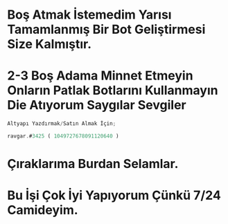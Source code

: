# Boş Atmak İstemedim Yarısı Tamamlanmış Bir Bot Geliştirmesi Size Kalmıştır.

# 2-3 Boş Adama Minnet Etmeyin Onların Patlak Botlarını Kullanmayın Die Atıyorum __Saygılar Sevgiler__
```js
Altyapı Yazdırmak/Satın Almak İçin;

ravgar.#3425 ( 1049727678091120640 )
```


# Çıraklarıma Burdan Selamlar.
# Bu İşi Çok İyi Yapıyorum Çünkü 7/24 Camideyim.
